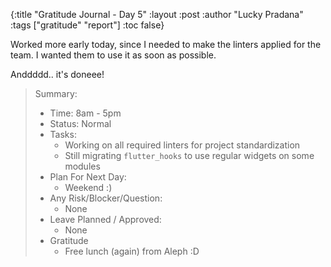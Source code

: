 {:title "Gratitude Journal - Day 5"
:layout :post
:author "Lucky Pradana"   
:tags  ["gratitude" "report"]
:toc false}

Worked more early today, since I needed to make the linters applied for the team. I wanted them to use it as soon as possible.

Anddddd.. it's doneee!


> Summary:
> - Time: 8am - 5pm
> - Status: Normal
> - Tasks:  
>   - Working on all required linters for project standardization
>   - Still migrating `flutter_hooks` to use regular widgets on some modules
> - Plan For Next Day:
>   - Weekend :)
> - Any Risk/Blocker/Question:
>   - None
> - Leave Planned / Approved:
>   - None
> - Gratitude
>   - Free lunch (again) from Aleph :D
